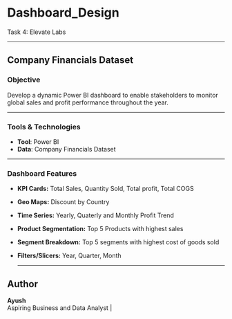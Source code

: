 # Dashboard_Design
Task 4: Elevate Labs

---

## Company Financials Dataset

### Objective
Develop a dynamic Power BI dashboard to enable stakeholders to monitor global sales and profit performance throughout the year.

---

### Tools & Technologies
- **Tool**: Power BI  
- **Data**: Company Financials Dataset

---

### Dashboard Features

- **KPI Cards:** Total Sales, Quantity Sold, Total profit, Total COGS
- **Geo Maps:** Discount by Country
- **Time Series:** Yearly, Quaterly and Monthly Profit Trend
- **Product Segmentation:** Top 5 Products with highest sales
- **Segment Breakdown:** Top 5 segments with highest cost of goods sold
- **Filters/Slicers:** Year, Quarter, Month

  ---

## Author
**Ayush**  
Aspiring Business and Data Analyst | 

